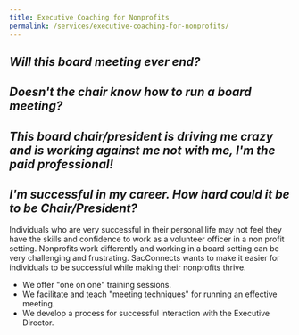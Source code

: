 ```yaml
---
title: Executive Coaching for Nonprofits
permalink: /services/executive-coaching-for-nonprofits/
---
```

## *Will this board meeting ever end?*

## *Doesn't the chair know how to run a board meeting?*

## *This board chair/president is driving me crazy and is working against me not with me, I'm the paid professional!*

## *I'm successful in my career. How hard could it be to be Chair/President?*

Individuals who are very successful in their personal life may not feel they have the skills and confidence to work as a volunteer officer in a non profit setting. Nonprofits work differently and working in a board setting can be very challenging and frustrating. SacConnects wants to make it easier for individuals to be successful while making their nonprofits thrive.

-   We offer "one on one" training sessions.
-   We facilitate and teach "meeting techniques" for running an effective meeting.
-   We develop a process for successful interaction with the Executive Director.